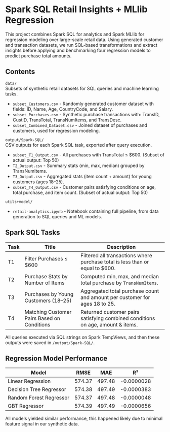 # Spark SQL Retail Insights + MLlib Regression

This project combines Spark SQL for analytics and Spark MLlib for regression modeling over large-scale retail data. Using generated customer and transaction datasets, we run SQL-based transformations and extract insights before applying and benchmarking four regression models to predict purchase total amounts.

## Contents  

`data/`  
Subsets of synthetic retail datasets for SQL queries and machine learning tasks.  
- `subset_Customers.csv` - Randomly generated customer dataset with fields: ID, Name, Age, CountryCode, and Salary.  
- `subset_Purchases.csv` - Synthetic purchase transactions with: TransID, CustID, TransTotal, TransNumItems, and TransDesc.
- `subset_Combined_Dataset.csv` - Joined dataset of purchases and customers, used for regression modeling.

`output/Spark-SQL/`  
CSV outputs for each Spark SQL task, exported after query execution.  
- `subset_T1_Output.csv` - All purchases with TransTotal ≤ $600. (Subset of actual output: Top 50)  
- `T2_Output.csv` - Summary stats (min, max, median) grouped by TransNumItems.
- `T3_Output.csv` - Aggregated stats (item count + amount) for young customers (ages 18–25).
- `subset_T4_Output.csv` - Customer pairs satisfying conditions on age, total purchase, and item count. (Subset of actual output: Top 50)  

`utils+model/`   
- `retail-analytics.ipynb` - Notebook containing full pipeline, from data generation to SQL queries and ML models.  

## Spark SQL Tasks  

| **Task** | **Title**                                   | **Description**                                                                |
| -------- | ------------------------------------------- | ------------------------------------------------------------------------------ |
| T1       | Filter Purchases ≤ \$600                    | Filtered all transactions where purchase total is less than or equal to \$600. |
| T2       | Purchase Stats by Number of Items           | Computed min, max, and median total purchase by `TransNumItems`.               |
| T3       | Purchases by Young Customers (18–25)        | Aggregated total purchase count and amount per customer for ages 18 to 25.     |
| T4       | Matching Customer Pairs Based on Conditions | Returned customer pairs satisfying combined conditions on age, amount & items. |

All queries executed via SQL strings on Spark TempViews, and then these outputs were saved in `/output/Spark-SQL/`.   

## Regression Model Performance

| **Model**               | **RMSE** | **MAE** | **R²**     |
| ----------------------- | -------- | ------- | ---------- |
| Linear Regression       | 574.37   | 497.48  | -0.0000028 |
| Decision Tree Regressor | 574.38   | 497.49  | -0.0000383 |
| Random Forest Regressor | 574.37   | 497.48  | -0.0000048 |
| GBT Regressor           | 574.39   | 497.49  | -0.0000656 |

All models yielded similar performance, this happened likely due to minimal feature signal in our synthetic data.
